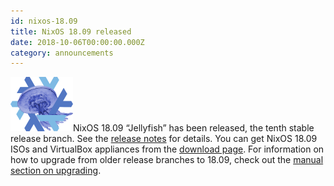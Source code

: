 ```yaml
---
id: nixos-18.09
title: NixOS 18.09 released 
date: 2018-10-06T00:00:00.000Z
category: announcements
---
```

 [![18.09 Jellyfish logo](/logo/nixos-logo-18.09-jellyfish-lores.png)](https://github.com/NixOS/nixos-artwork/blob/master/releases/18.09-jellyfish/jellyfish.png)NixOS 18.09 “Jellyfish” has been released, the tenth stable release branch. See the [release notes](/manual/nixos/stable/release-notes.html#sec-release-18.09) for details. You can get NixOS 18.09 ISOs and VirtualBox appliances from the [download page](/download.html). For information on how to upgrade from older release branches to 18.09, check out the [manual section on upgrading](/manual/nixos/stable/index.html#sec-upgrading).
